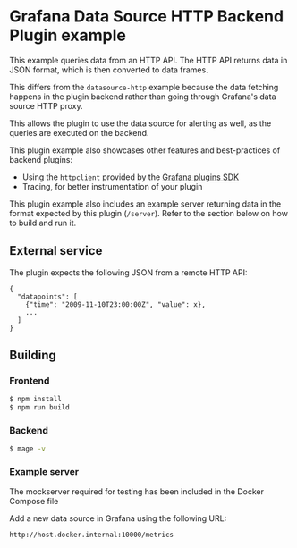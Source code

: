 # Grafana Data Source HTTP Backend Plugin example

This example queries data from an HTTP API. The HTTP API returns data in JSON format, which is then converted to data frames.

This differs from the `datasource-http` example because the data fetching happens in the plugin backend rather than going through Grafana's data source HTTP proxy.

This allows the plugin to use the data source for alerting as well, as the queries are executed on the backend.

This plugin example also showcases other features and best-practices of backend plugins:

- Using the `httpclient` provided by the [Grafana plugins SDK](https://pkg.go.dev/github.com/grafana/grafana-plugin-sdk-go/backend/httpclient)
- Tracing, for better instrumentation of your plugin

This plugin example also includes an example server returning data in the format expected by this plugin (`/server`). Refer to the section below on how to build and run it.

## External service

The plugin expects the following JSON from a remote HTTP API:

```
{
  "datapoints": [
    {"time": "2009-11-10T23:00:00Z", "value": x},
    ...
  ]
}
```

## Building

### Frontend

```bash
$ npm install
$ npm run build
```

### Backend

```bash
$ mage -v
```

### Example server

The mockserver required for testing has been included in the Docker Compose file 

Add a new data source in Grafana using the following URL:
```
http://host.docker.internal:10000/metrics
```
